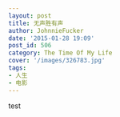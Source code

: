 ```yaml
---
layout: post
title: 无声胜有声
author: JohnnieFucker
date: '2015-01-28 19:09'
post_id: 506
category: The Time Of My Life
cover: '/images/326783.jpg'
tags:
- 人生
- 电影
---
```

test